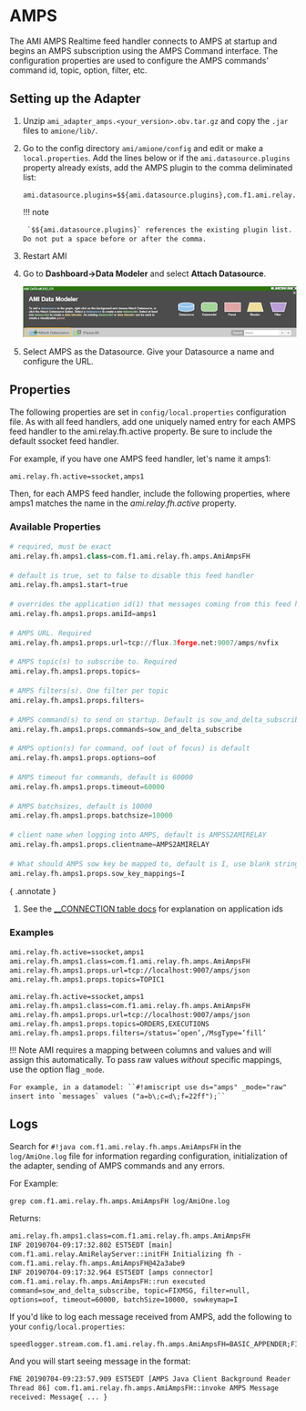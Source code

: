 # AMPS

The AMI AMPS Realtime feed handler connects to AMPS at startup and begins an AMPS subscription using the AMPS Command interface. The configuration properties are used to configure the AMPS commands' command id, topic, option, filter, etc.

## Setting up the Adapter

1. Unzip `ami_adapter_amps.<your_version>.obv.tar.gz` and copy the `.jar` files to `amione/lib/`.

1. Go to the config directory `ami/amione/config` and edit or make a `local.properties`. Add the lines below or if the `ami.datasource.plugins` property already exists, add the AMPS plugin to the comma deliminated list:

	```
	ami.datasource.plugins=$${ami.datasource.plugins},com.f1.ami.relay.fh.amps.AmiAmpsDatasourcePlugin
	```
	
	!!! note
	
		`$${ami.datasource.plugins}` references the existing plugin list. Do not put a space before or after the comma.
	
1. Restart AMI

1. Go to **Dashboard-\>Data Modeler** and select **Attach Datasource**.

	![](../resources/legacy_mediawiki/Mongo_Adapter3.png "Mongo_Adapter3.png")

1. Select AMPS as the Datasource. Give your Datasource a name and configure the URL.

## Properties

The following properties are set in `config/local.properties` configuration file. As with all feed handlers, add one uniquely named entry for each AMPS feed handler to the ami.relay.fh.active property. Be sure to include the default ssocket feed handler.

For example, if you have one AMPS feed handler, let's name it amps1:

```
ami.relay.fh.active=ssocket,amps1
```

Then, for each AMPS feed handler, include the following properties, where amps1 matches the name in the *ami.relay.fh.active* property.

### Available Properties

``` python
# required, must be exact
ami.relay.fh.amps1.class=com.f1.ami.relay.fh.amps.AmiAmpsFH

# default is true, set to false to disable this feed handler
ami.relay.fh.amps1.start=true

# overrides the application id(1) that messages coming from this feed handler will be mapped to. Default is the handler name, which in this case is amps1
ami.relay.fh.amps1.props.amiId=amps1

# AMPS URL. Required
ami.relay.fh.amps1.props.url=tcp://flux.3forge.net:9007/amps/nvfix

# AMPS topic(s) to subscribe to. Required
ami.relay.fh.amps1.props.topics=

# AMPS filters(s). One filter per topic
ami.relay.fh.amps1.props.filters=

# AMPS command(s) to send on startup. Default is sow_and_delta_subscribe
ami.relay.fh.amps1.props.commands=sow_and_delta_subscribe

# AMPS option(s) for command, oof (out of focus) is default
ami.relay.fh.amps1.props.options=oof

# AMPS timeout for commands, default is 60000
ami.relay.fh.amps1.props.timeout=60000

# AMPS batchsizes, default is 10000
ami.relay.fh.amps1.props.batchsize=10000

# client name when logging into AMPS, default is AMPSS2AMIRELAY
ami.relay.fh.amps1.props.clientname=AMPS2AMIRELAY

# What should AMPS sow key be mapped to, default is I, use blank string for no mapping
ami.relay.fh.amps1.props.sow_key_mappings=I
```
{ .annotate }

1.	See the [__CONNECTION table docs](../center/realtime_tables.md#__connection) for explanation on application ids

### Examples

``` title="Minimal Config"
ami.relay.fh.active=ssocket,amps1
ami.relay.fh.amps1.class=com.f1.ami.relay.fh.amps.AmiAmpsFH
ami.relay.fh.amps1.props.url=tcp://localhost:9007/amps/json
ami.relay.fh.amps1.props.topics=TOPIC1
```

``` title="Multiple Topics with Filters Subscription"
ami.relay.fh.active=ssocket,amps1
ami.relay.fh.amps1.class=com.f1.ami.relay.fh.amps.AmiAmpsFH
ami.relay.fh.amps1.props.url=tcp://localhost:9007/amps/json
ami.relay.fh.amps1.props.topics=ORDERS,EXECUTIONS
ami.relay.fh.amps1.props.filters=/status=’open’,/MsgType=’fill’
```

!!! Note
	AMI requires a mapping between columns and values and will assign this automatically. To pass raw values *without* specific mappings, use the option flag `_mode`. 
	
	For example, in a datamodel: ``#!amiscript use ds="amps" _mode="raw" insert into `messages` values ("a=b\;c=d\;f=22ff");``

## Logs

Search for `#!java com.f1.ami.relay.fh.amps.AmiAmpsFH` in the `log/AmiOne.log` file for information regarding configuration, initialization of the adapter, sending of AMPS commands and any errors.

For Example:

```
grep com.f1.ami.relay.fh.amps.AmiAmpsFH log/AmiOne.log
```

Returns:

```
ami.relay.fh.amps1.class=com.f1.ami.relay.fh.amps.AmiAmpsFH
INF 20190704-09:17:32.802 EST5EDT [main] com.f1.ami.relay.AmiRelayServer::initFH Initializing fh - com.f1.ami.relay.fh.amps.AmiAmpsFH@42a3abe9
INF 20190704-09:17:32.964 EST5EDT [amps connector] com.f1.ami.relay.fh.amps.AmiAmpsFH::run executed command=sow_and_delta_subscribe, topic=FIXMSG, filter=null, options=oof, timeout=60000, batchSize=10000, sowkeymap=I
```

If you'd like to log each message received from AMPS, add the following to your `config/local.properties`:

```
speedlogger.stream.com.f1.ami.relay.fh.amps.AmiAmpsFH=BASIC_APPENDER;FILE_SINK;FINE
```

And you will start seeing message in the format:

```
FNE 20190704-09:23:57.909 EST5EDT [AMPS Java Client Background Reader Thread 86] com.f1.ami.relay.fh.amps.AmiAmpsFH::invoke AMPS Message received: Message{ ... }
```

